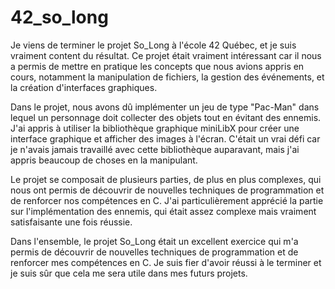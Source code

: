 # 42_so_long
Je viens de terminer le projet So_Long à l'école 42 Québec, et je suis vraiment content du résultat. Ce projet était vraiment intéressant car il nous a permis de mettre en pratique les concepts que nous avions appris en cours, notamment la manipulation de fichiers, la gestion des événements, et la création d'interfaces graphiques.

Dans le projet, nous avons dû implémenter un jeu de type "Pac-Man" dans lequel un personnage doit collecter des objets tout en évitant des ennemis. J'ai appris à utiliser la bibliothèque graphique miniLibX pour créer une interface graphique et afficher des images à l'écran. C'était un vrai défi car je n'avais jamais travaillé avec cette bibliothèque auparavant, mais j'ai appris beaucoup de choses en la manipulant.

Le projet se composait de plusieurs parties, de plus en plus complexes, qui nous ont permis de découvrir de nouvelles techniques de programmation et de renforcer nos compétences en C. J'ai particulièrement apprécié la partie sur l'implémentation des ennemis, qui était assez complexe mais vraiment satisfaisante une fois réussie.

Dans l'ensemble, le projet So_Long était un excellent exercice qui m'a permis de découvrir de nouvelles techniques de programmation et de renforcer mes compétences en C. Je suis fier d'avoir réussi à le terminer et je suis sûr que cela me sera utile dans mes futurs projets.
